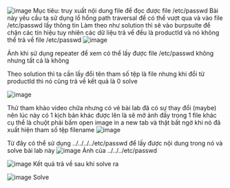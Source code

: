 ![image](https://github.com/user-attachments/assets/240c286a-d002-465d-8726-af0ae895e518)
Mục tiêu: truy xuất nội dung file để đọc được file /etc/passwd 
Bài này yêu cầu ta sử dụng lổ hổng  path traversal để có thể vượt qua và vào file /etc/passwd lấy thông tin 
Làm theo như solution thì sẽ vào burpsuite để chặn các tín hiệu tuy nhiên các dữ liệu trả về đều là productId và nó không thể trả về file /etc/passwd
![image](https://github.com/user-attachments/assets/4588d9ed-ffd4-4f56-aa06-c5d40403febc)

Ảnh khi sử dụng repeater để xem có thể lấy được file /etc/passwd không nhưng tất cả là không

Theo solution thì ta cần lấy đổi tên tham số tệp là file nhưng khi đổi từ productId thì nó cũng trả về kết quả là 0 solve

![image](https://github.com/user-attachments/assets/e5dc0a7b-b303-41ab-b278-98ae63a8e124)

Thử tham khảo video chữa nhưng có vẻ bài lab đã có sự thay đổi (maybe) nên lúc này có 1 kịch bản khác được lên là sẽ mở ảnh đấy trong 1 file khác cụ thể là chuột phải bấm open image in a new tab và thật bất ngờ khi nó đã xuất hiện tham số tệp filename
![image](https://github.com/user-attachments/assets/ea2ecdb1-7279-4dd8-af67-6eabb3a42d91)


Từ đây có thể sử dụng ../../../../etc/passwd để lấy được nội dung trong nó và solve bài lab này 
![image](https://github.com/user-attachments/assets/a1f1bee3-3a11-4701-bbb4-1244360c7474)
Ảnh của ../../../etc/passwd

![image](https://github.com/user-attachments/assets/9f8de66c-cc82-4bdf-883e-267fbf3cff9f)
Kết quả trả về sau khi solve ra 

![image](https://github.com/user-attachments/assets/9d212dbe-3352-4134-867b-951ca58a65e3)
Solve

